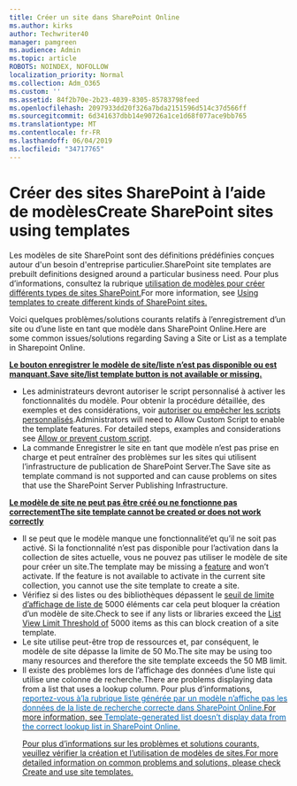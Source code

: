```yaml
---
title: Créer un site dans SharePoint Online
ms.author: kirks
author: Techwriter40
manager: pamgreen
ms.audience: Admin
ms.topic: article
ROBOTS: NOINDEX, NOFOLLOW
localization_priority: Normal
ms.collection: Adm_O365
ms.custom: ''
ms.assetid: 84f2b70e-2b23-4039-8305-85783798feed
ms.openlocfilehash: 2097933dd20f326a7bda2151596d514c37d566ff
ms.sourcegitcommit: 6d341637dbb14e90726a1ce1d68f077ace9bb765
ms.translationtype: MT
ms.contentlocale: fr-FR
ms.lasthandoff: 06/04/2019
ms.locfileid: "34717765"
---
```

# <a name="create-sharepoint-sites-using-templates"></a><span data-ttu-id="b4ee0-102">Créer des sites SharePoint à l’aide de modèles</span><span class="sxs-lookup"><span data-stu-id="b4ee0-102">Create SharePoint sites using templates</span></span>

<span data-ttu-id="b4ee0-103">Les modèles de site SharePoint sont des définitions prédéfinies conçues autour d'un besoin d'entreprise particulier.</span><span class="sxs-lookup"><span data-stu-id="b4ee0-103">SharePoint site templates are prebuilt definitions designed around a particular business need.</span></span> <span data-ttu-id="b4ee0-104">Pour plus d’informations, consultez la rubrique <a href="https://support.office.com/en-us/article/using-templates-to-create-different-kinds-of-sharepoint-sites-449eccec-ff99-4cf3-b62e-dcfee37e8da4">utilisation de modèles pour créer différents types de sites SharePoint.</a></span></span><span class="sxs-lookup"><span data-stu-id="b4ee0-104">For more information, see <a href="https://support.office.com/en-us/article/using-templates-to-create-different-kinds-of-sharepoint-sites-449eccec-ff99-4cf3-b62e-dcfee37e8da4">Using templates to create different kinds of SharePoint sites.</a></span></span></span></p> <p><span data-ttu-id="b4ee0-105"><span style="mso-bidi-font-family: Calibri; mso-bidi-theme-font: minor-latin;">Voici quelques problèmes/solutions courants relatifs à l’enregistrement d’un site ou d’une liste en tant que modèle dans SharePoint Online.</span></span><span class="sxs-lookup"><span data-stu-id="b4ee0-105"><span style="mso-bidi-font-family: Calibri; mso-bidi-theme-font: minor-latin;">Here are some common issues/solutions regarding Saving a Site or List as a template in Sharepoint Online. </span></span></span></p> <p><span data-ttu-id="b4ee0-106"><strong style="mso-bidi-font-weight: normal;"><u><span style="mso-bidi-font-family: Calibri; mso-bidi-theme-font: minor-latin;">Le bouton enregistrer le modèle de site/liste n’est pas disponible ou est manquant.</span></u></strong></span><span class="sxs-lookup"><span data-stu-id="b4ee0-106"><strong style="mso-bidi-font-weight: normal;"><u><span style="mso-bidi-font-family: Calibri; mso-bidi-theme-font: minor-latin;">Save site/list template button is not available or missing. </span></u></strong></span></span></p> <ul> <li><span data-ttu-id="b4ee0-107"><span style="mso-bidi-font-family: Calibri; mso-bidi-theme-font: minor-latin;">Les administrateurs devront autoriser le script personnalisé à activer les fonctionnalités du modèle. Pour obtenir la procédure détaillée, des exemples et des considérations, voir </span> </span> <a style="orphans: 2; -webkit-text-stroke-width: 0px; word-spacing: 0px;" href="https://docs.microsoft.com/en-us/sharepoint/allow-or-prevent-custom-script">autoriser ou empêcher les scripts personnalisés</a>.</span><span class="sxs-lookup"><span data-stu-id="b4ee0-107"><span style="mso-bidi-font-family: Calibri; mso-bidi-theme-font: minor-latin;">Administrators will need to Allow Custom Script to enable the template features. For detailed steps, examples and considerations see </span></span><a style="orphans: 2; -webkit-text-stroke-width: 0px; word-spacing: 0px;" href="https://docs.microsoft.com/en-us/sharepoint/allow-or-prevent-custom-script">Allow or prevent custom script</a>.</span></span></li> <li><span data-ttu-id="b4ee0-108"><span style="mso-bidi-font-family: Calibri; mso-bidi-theme-font: minor-latin;">La commande Enregistrer le site en tant que modèle n’est pas prise en charge et peut entraîner des problèmes sur les sites qui utilisent l’infrastructure de publication de SharePoint Server.</span></span><span class="sxs-lookup"><span data-stu-id="b4ee0-108"><span style="mso-bidi-font-family: Calibri; mso-bidi-theme-font: minor-latin;">The Save site as template command is not supported and can cause problems on sites that use the SharePoint Server Publishing Infrastructure. </span></span></span></li> </ul> <p><span data-ttu-id="b4ee0-109"><strong style="mso-bidi-font-weight: normal;"><u><span style="mso-bidi-font-family: Calibri; mso-bidi-theme-font: minor-latin;">Le modèle de site ne peut pas être créé ou ne fonctionne pas correctement</span></u></strong></span><span class="sxs-lookup"><span data-stu-id="b4ee0-109"><strong style="mso-bidi-font-weight: normal;"><u><span style="mso-bidi-font-family: Calibri; mso-bidi-theme-font: minor-latin;">The site template cannot be created or does not work correctly</span></u></strong></span></span></p> <ul> <li><span data-ttu-id="b4ee0-110"><span style="mso-bidi-font-family: Calibri; mso-bidi-theme-font: minor-latin;">Il se peut que le modèle <a href="https://social.technet.microsoft.com/wiki/contents/articles/14423.sharepoint-2013-existing-features-guid.aspx"></a> manque une fonctionnalité&rsquo;et qu’il ne soit pas activé. Si la fonctionnalité n’est pas disponible pour l’activation dans la collection de sites actuelle, vous ne pouvez pas utiliser le modèle de site pour créer un site.</span></span><span class="sxs-lookup"><span data-stu-id="b4ee0-110"><span style="mso-bidi-font-family: Calibri; mso-bidi-theme-font: minor-latin;">The template may be missing a <a href="https://social.technet.microsoft.com/wiki/contents/articles/14423.sharepoint-2013-existing-features-guid.aspx">feature</a> and won&rsquo;t activate. If the feature is not available to activate in the current site collection, you cannot use the site template to create a site.</span></span></span></li> <li><span data-ttu-id="b4ee0-111"><span style="mso-bidi-font-family: Calibri; mso-bidi-theme-font: minor-latin;">Vérifiez si des listes ou des bibliothèques dépassent le <a href="https://support.office.com/en-us/article/Manage-large-lists-and-libraries-in-SharePoint-B8588DAE-9387-48C2-9248-C24122F07C59">seuil de limite d’affichage de liste de</a> 5000 éléments car cela peut bloquer la création d’un modèle de site.</span></span><span class="sxs-lookup"><span data-stu-id="b4ee0-111"><span style="mso-bidi-font-family: Calibri; mso-bidi-theme-font: minor-latin;">Check to see if any lists or libraries exceed the <a href="https://support.office.com/en-us/article/Manage-large-lists-and-libraries-in-SharePoint-B8588DAE-9387-48C2-9248-C24122F07C59">List View Limit Threshold of</a> 5000 items as this can block creation of a site template.</span></span></span></li> <li><span data-ttu-id="b4ee0-112"><span style="mso-bidi-font-family: Calibri; mso-bidi-theme-font: minor-latin;">Le site utilise peut-être trop de ressources et, par conséquent, le modèle de site dépasse la limite de 50 Mo.</span></span><span class="sxs-lookup"><span data-stu-id="b4ee0-112"><span style="mso-bidi-font-family: Calibri; mso-bidi-theme-font: minor-latin;">The site may be using too many resources and therefore the site template exceeds the 50 MB limit.</span></span></span></li> <li>
<span data-ttu-id="b4ee0-113">Il existe des problèmes lors de l’affichage des données d’une liste qui utilise une colonne de recherche.</span><span class="sxs-lookup"><span data-stu-id="b4ee0-113">There are problems displaying data from a list that uses a lookup column.</span></span> <span data-ttu-id="b4ee0-114">Pour plus d’informations, </span> <span style="mso-bidi-font-family: Calibri; mso-bidi-theme-font: minor-latin;"> <a style="box-sizing: border-box; -webkit-text-stroke-width: 0px; word-spacing: 0px;" href="https://support.office.com/en-us/article/template-generated-list-doesn-t-display-correct-data-for-a-column-in-sharepoint-online-20430b62-e40c-4f6f-8889-aa24e80d605a"> <span style="color: #0067b8; text-decoration: none; text-underline: none;">reportez-vous à&rsquo;la rubrique liste générée par un modèle n’affiche pas les données de la liste de recherche correcte dans SharePoint Online.</span><span class="sxs-lookup"><span data-stu-id="b4ee0-114">For more information, see </span><span style="mso-bidi-font-family: Calibri; mso-bidi-theme-font: minor-latin;"><a style="box-sizing: border-box; -webkit-text-stroke-width: 0px; word-spacing: 0px;" href="https://support.office.com/en-us/article/template-generated-list-doesn-t-display-correct-data-for-a-column-in-sharepoint-online-20430b62-e40c-4f6f-8889-aa24e80d605a"><span style="color: #0067b8; text-decoration: none; text-underline: none;">Template-generated list doesn&rsquo;t display data from the correct lookup list in SharePoint Online.</span></span>

<span data-ttu-id="b4ee0-115">Pour plus d’informations sur les problèmes et solutions courants, veuillez <a href="https://support.office.com/en-us/article/Create-and-use-site-templates-60371B0F-00E0-4C49-A844-34759EBDD989">vérifier la création et l’utilisation de modèles de sites.</span><span class="sxs-lookup"><span data-stu-id="b4ee0-115">For more detailed information on common problems and solutions, please check <a href="https://support.office.com/en-us/article/Create-and-use-site-templates-60371B0F-00E0-4C49-A844-34759EBDD989">Create and use site templates.</span></span>



